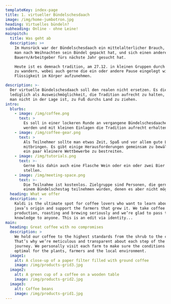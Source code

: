 ```yaml
---
templateKey: index-page
title: 1. virtueller Bündelschesdaach
image: /img/home-jumbotron.jpg
heading: Virtuelles bündeln?
subheading: Online - ohne Leine!
mainpitch:
  title: Was geht ab
  description: >+
    Im Hunsrück war der Bündelschesdaach ein mittelalterlicher Brauch, an der
    man nach Weihnachten sein Bündel gepackt hat, und sich einen anderen
    Bauern/Arbeitgeber fürs nächste Jahr gesucht hat. 

    Heute ist es demnach tradition, am 27.12. in kleinen Gruppen durch das Land
    zu wandern, wobei auch gerne die ein oder andere Pause eingelegt wird, um
    Flüssigkeit im Körper aufzunehmen.

description: >-
  Der virtuelle Bündelschesdaach soll den realen nicht ersetzen. Es dient
  lediglich als Ausweichmöglichkeit, die Tradition aufrecht zu halten, auch wenn
  man nicht in der Lage ist, zu Fuß durchs Land zu ziehen.
intro:
  blurbs:
    - image: /img/coffee.png
      text: >
        Es soll in einer lockeren Runde an vergangene Bündelschesdaache erinnert
        werden und mit kleinen Einlagen die Tradition aufrecht erhalten werden.
    - image: /img/coffee-gear.png
      text: >
        Als Teilnehmer sollte man etwas Zeit, Spaß und vor allem gute Laune
        mitbringen. Es gibt einige Herausforderungen gemeinsam zu bewältigen und
        ein paar kleinere Wettbewerbe zu bestreiten.
    - image: /img/tutorials.png
      text: >-
        Gerne bis dahin auch eine Flasche Wein oder ein oder zwei Bier kalt
        stellen.
    - image: /img/meeting-space.png
      text: >-
        Die Teilnahme ist kostenlos. Zielgruppe sind Personen, die gerne an
        einem Bündelschestag teilnehmen würden, denen es aber nicht möglich ist.
  heading: What we offer
  description: >
    Kaldi is the ultimate spot for coffee lovers who want to learn about their
    java’s origin and support the farmers that grew it. We take coffee
    production, roasting and brewing seriously and we’re glad to pass that
    knowledge to anyone. This is an edit via identity...
main:
  heading: Great coffee with no compromises
  description: >
    We hold our coffee to the highest standards from the shrub to the cup.
    That’s why we’re meticulous and transparent about each step of the coffee’s
    journey. We personally visit each farm to make sure the conditions are
    optimal for the plants, farmers and the local environment.
  image1:
    alt: A close-up of a paper filter filled with ground coffee
    image: /img/products-grid3.jpg
  image2:
    alt: A green cup of a coffee on a wooden table
    image: /img/products-grid2.jpg
  image3:
    alt: Coffee beans
    image: /img/products-grid1.jpg
---
```

